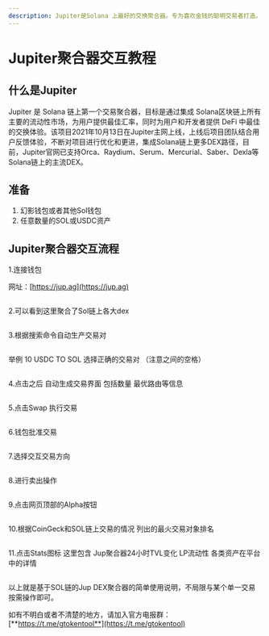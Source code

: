 ```yaml
---
description: Jupiter是Solana 上最好的交换聚合器。专为喜欢金钱的聪明交易者打造。
---
```


# Jupiter聚合器交互教程

## 什么是Jupiter

Jupiter 是 Solana 链上第一个交易聚合器，目标是通过集成 Solana区块链上所有主要的流动性市场，为用户提供最佳汇率，同时为用户和开发者提供 DeFi 中最佳的交换体验。该项目2021年10月13日在Jupiter主网上线，上线后项目团队结合用户反馈体验，不断对项目进行优化和更进，集成Solana链上更多DEX路径，目前，Jupiter官网已支持Orca、Raydium、Serum、Mercurial、Saber、Dexla等Solana链上的主流DEX。

## 准备

1. 幻影钱包或者其他Sol钱包
2. 任意数量的SOL或USDC资产

## Jupiter聚合器交互流程

1.连接钱包

网址：[https://jup.ag](https://jup.ag)

<figure><img src="../../.gitbook/assets/1 (47).png" alt=""><figcaption></figcaption></figure>

2.可以看到这里聚合了Sol链上各大dex

<figure><img src="../../.gitbook/assets/2 (40).png" alt=""><figcaption></figcaption></figure>

3.根据搜索命令自动生产交易对

<figure><img src="../../.gitbook/assets/3 (36).png" alt=""><figcaption></figcaption></figure>

举例 10 USDC TO SOL 选择正确的交易对 （注意之间的空格）

<figure><img src="../../.gitbook/assets/4 (31).png" alt=""><figcaption></figcaption></figure>

4.点击之后 自动生成交易界面 包括数量 最优路由等信息

<figure><img src="../../.gitbook/assets/5 (29).png" alt=""><figcaption></figcaption></figure>

5.点击Swap 执行交易

<figure><img src="../../.gitbook/assets/6 (28).png" alt=""><figcaption></figcaption></figure>

6.钱包批准交易

<figure><img src="../../.gitbook/assets/7 (21).png" alt=""><figcaption></figcaption></figure>

7.选择交互交易方向

<figure><img src="../../.gitbook/assets/8 (16).png" alt=""><figcaption></figcaption></figure>

8.进行卖出操作

<figure><img src="../../.gitbook/assets/9 (14).png" alt=""><figcaption></figcaption></figure>

9.点击网页顶部的Alpha按钮

<figure><img src="../../.gitbook/assets/11 (55).png" alt=""><figcaption></figcaption></figure>

10.根据CoinGeck和SOL链上交易的情况 列出的最火交易对象排名

<figure><img src="../../.gitbook/assets/13 (6).png" alt=""><figcaption></figcaption></figure>

11.点击Stats图标 这里包含 Jup聚合器24小时TVL变化 LP流动性 各类资产在平台中的详情

<figure><img src="../../.gitbook/assets/14 (6).png" alt=""><figcaption></figcaption></figure>

以上就是基于SOL链的Jup DEX聚合器的简单使用说明，不局限与某个单一交易 按需操作即可。

如有不明白或者不清楚的地方，请加入官方电报群：[**https://t.me/gtokentool**](https://t.me/gtokentool)
